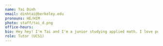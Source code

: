 ```yaml
---
name: Tai Dinh
email: dinhtai@berkeley.edu
pronouns: HE/HIM
photo: staff/tai_d.png
office-hours: 
bio: Hey hey! I'm Tai and I'm a junior studying applied math. I love pokemon, fire emblem, and Kpop, and feel free to ask me for any help!
role: Tutor (UCS1)
---
```


